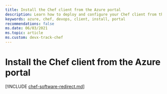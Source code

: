 ```yaml
---
title: Install the Chef client from the Azure portal
description: Learn how to deploy and configure your Chef client from the Azure portal
keywords: azure, chef, devops, client, install, portal
recommendations: false
ms.date: 06/03/2021
ms.topic: article
ms.custom: devx-track-chef
---
```


# Install the Chef client from the Azure portal

[!INCLUDE [chef-software-redirect.md](includes/chef-software-redirect.md)]